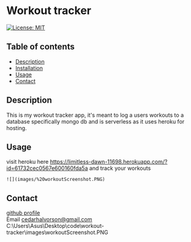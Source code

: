 # Workout tracker
  [![License: MIT](https://img.shields.io/badge/License-MIT-brightgreen.svg)](https://opensource.org/licenses/MIT)
  ## Table of contents
  * [Description](#Description)
  * [Installation](#Installation)
  * [Usage](#Usage)
  * [Contact](#Contact)

  ## Description
  This is my workout tracker app, it's meant to log a users workouts to a database specifically mongo db and is serverless as it uses heroku for hosting.
 
  ## Usage
  visit heroku here https://limitless-dawn-11698.herokuapp.com/?id=61732cec0567e600160fda5a and track your workouts 

    ![](images/%20workoutScreenshot.PNG)
  
  ## Contact
  [github profile](https://github.com/CedarHalvorson)  
  Email cedarhalvorson@gmail.com  
  C:\Users\Asus\Desktop\code\workout-tracker\images\workoutScreenshot.PNG